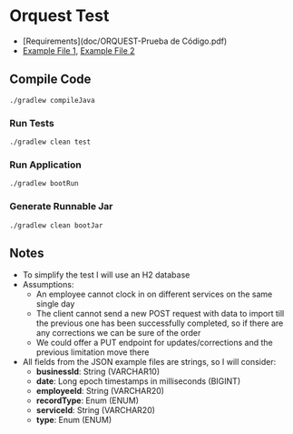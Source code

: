 # Orquest Test

- [Requirements](doc/ORQUEST-Prueba de Código.pdf)
- [Example File 1](doc/fichero_1.json), [Example File 2](doc/fichero_2.json)

## Compile Code

```
./gradlew compileJava
```

### Run Tests

```
./gradlew clean test
```

### Run Application

```
./gradlew bootRun
```

### Generate Runnable Jar

```
./gradlew clean bootJar
```

## Notes

- To simplify the test I will use an H2 database
- Assumptions:
    - An employee cannot clock in on different services on the same single day
    - The client cannot send a new POST request with data to import till the previous one has been successfully completed, so if there are any corrections we can be sure of the order
    - We could offer a PUT endpoint for updates/corrections and the previous limitation move there
- All fields from the JSON example files are strings, so I will consider:
  - **businessId**: String (VARCHAR10)
  - **date**: Long epoch timestamps in milliseconds (BIGINT)
  - **employeeId**: String (VARCHAR20)
  - **recordType**: Enum (ENUM)
  - **serviceId**: String (VARCHAR20)
  - **type**: Enum (ENUM)